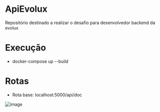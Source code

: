 # ApiEvolux
Repositório destinado a realizar o desafio para desenvolvedor backend da evolux

# Execução
- docker-compose up --build

# Rotas
- Rota base: localhost:5000/api/doc

![image](https://user-images.githubusercontent.com/65177130/155848141-b4407fbf-dc1d-41aa-810e-b8a902dec3cd.png)
